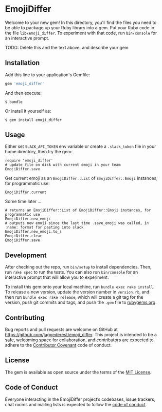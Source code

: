 # EmojiDiffer

Welcome to your new gem! In this directory, you'll find the files you need to be able to package up your Ruby library into a gem. Put your Ruby code in the file `lib/emoji_differ`. To experiment with that code, run `bin/console` for an interactive prompt.

TODO: Delete this and the text above, and describe your gem

## Installation

Add this line to your application's Gemfile:

```ruby
gem 'emoji_differ'
```

And then execute:

    $ bundle

Or install it yourself as:

    $ gem install emoji_differ

## Usage

Either set `SLACK_API_TOKEN` env variable or create a `.slack_token` file in your home directory, then try the gem:

    require 'emoji_differ'
    # update file on disk with current emoji in your team
    EmojiDiffer.save

Get current emoji as an `EmojiDiffer::List` of `EmojiDiffer::Emoji` instances, for programmatic use:

    EmojiDiffer.current

Some time later ...

    # returns an EmojiDiffer::List of EmojiDiffer::Emoji instances, for programmatic use
    EmojiDiffer.new_emoji
    # outputs new emoji since the last time .save_emoji was called, in :name: format for pasting into slack
    EmojiDiffer.new_emoji.to_s
    EmojiDiffer.clear
    EmojiDiffer.save

## Development

After checking out the repo, run `bin/setup` to install dependencies. Then, run `rake spec` to run the tests. You can also run `bin/console` for an interactive prompt that will allow you to experiment.

To install this gem onto your local machine, run `bundle exec rake install`. To release a new version, update the version number in `version.rb`, and then run `bundle exec rake release`, which will create a git tag for the version, push git commits and tags, and push the `.gem` file to [rubygems.org](https://rubygems.org).

## Contributing

Bug reports and pull requests are welcome on GitHub at https://github.com/jaggederest/emoji_differ. This project is intended to be a safe, welcoming space for collaboration, and contributors are expected to adhere to the [Contributor Covenant](http://contributor-covenant.org) code of conduct.

## License

The gem is available as open source under the terms of the [MIT License](https://opensource.org/licenses/MIT).

## Code of Conduct

Everyone interacting in the EmojiDiffer project’s codebases, issue trackers, chat rooms and mailing lists is expected to follow the [code of conduct](https://github.com/jaggederest/emoji_differ/blob/master/CODE_OF_CONDUCT.md).
